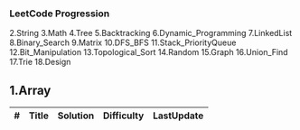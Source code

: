 ### LeetCode Progression


2.String
3.Math
4.Tree
5.Backtracking
6.Dynamic_Programming
7.LinkedList
8.Binary_Search
9.Matrix
10.DFS_BFS
11.Stack_PriorityQueue
12.Bit_Manipulation
13.Topological_Sort
14.Random
15.Graph
16.Union_Find
17.Trie
18.Design

## 1.Array
| # | Title | Solution | Difficulty | LastUpdate |
|---| ----- | -------- | ---------- | ---------- |
